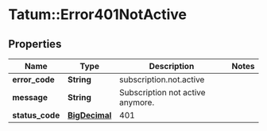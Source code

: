 # Tatum::Error401NotActive

## Properties
Name | Type | Description | Notes
------------ | ------------- | ------------- | -------------
**error_code** | **String** | subscription.not.active | 
**message** | **String** | Subscription not active anymore. | 
**status_code** | [**BigDecimal**](BigDecimal.md) | 401 | 

